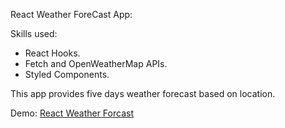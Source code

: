 React Weather ForeCast App:

Skills used:

- React Hooks.
- Fetch and OpenWeatherMap APIs.
- Styled Components.

This app provides five days weather forecast based on location.

Demo: [React Weather Forcast](https://zayeer.github.io/weather-report-app/)
